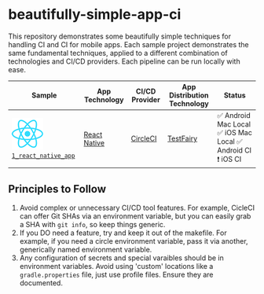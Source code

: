 # beautifully-simple-app-ci

This repository demonstrates some beautifully simple techniques for handling CI and CI for mobile apps. Each sample project demonstrates the same fundamental techniques, applied to a different combination of technologies and CI/CD providers. Each pipeline can be run locally with ease.

| Sample | App Technology | CI/CD Provider| App Distribution Technology  | Status |
|--------|----------------|---------------|------------------------------|--------|
| ![React Native Icon](./article/icon_react_native.png) [`1_react_native_app`](./1_react_native_app) | [React Native](https://facebook.github.io/react-native/) | [CircleCI](https://circleci.com/) | [TestFairy](https://testfairy.com/) | ✅ Android Mac Local ✅ iOS Mac Local ✅ Android CI ❗ iOS CI |

## Principles to Follow

1. Avoid complex or unnecessary CI/CD tool features. For example, CicleCI can offer Git SHAs via an environment variable, but you can easily grab a SHA with `git info`, so keep things generic.
2. If you DO need a feature, try and keep it out of the makefile. For example, if you need a circle environment variable, pass it via another, generically named environment variable.
3. Any configuration of secrets and special varaibles should be in environment variables. Avoid using 'custom' locations like a `gradle.properties` file, just use profile files. Ensure they are documented.
